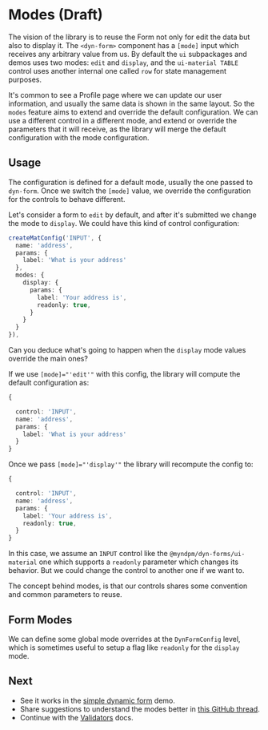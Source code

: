 # Modes (Draft)

The vision of the library is to reuse the Form not only for edit the data but also to display it.
The `<dyn-form>`  component has a `[mode]` input which receives any arbitrary value from us.
By default the `ui` subpackages and demos uses two modes: `edit` and `display`,
and the `ui-material TABLE` control uses another internal one called `row` for state management purposes.

It's common to see a Profile page where we can update our user information, and usually the same data is shown in the same layout. So the `modes` feature aims to extend and override the default configuration. We can use a different control in a different mode, and extend or override the parameters that it will receive, as the library will merge the default configuration with the mode configuration.

## Usage

The configuration is defined for a default mode, usually the one passed to `dyn-form`.
Once we switch the `[mode]` value, we override the configuration for the controls to behave different.

Let's consider a form to `edit` by default, and after it's submitted we change the mode to `display`.
We could have this kind of control configuration:

```typescript
createMatConfig('INPUT', {
  name: 'address',
  params: {
    label: 'What is your address'
  },
  modes: {
    display: {
      params: {
        label: 'Your address is',
        readonly: true,
      }
    }
  }
}),
```

Can you deduce what's going to happen when the `display` mode values override the main ones?

If we use `[mode]="'edit'"` with this config, the library will compute the default configuration as:

```typescript
{

  control: 'INPUT',
  name: 'address',
  params: {
    label: 'What is your address'
  }
}
```

Once we pass `[mode]="'display'"` the library will recompute the config to:

```typescript
{

  control: 'INPUT',
  name: 'address',
  params: {
    label: 'Your address is',
    readonly: true,
  }
}
```

In this case, we assume an `INPUT` control like the `@myndpm/dyn-forms/ui-material` one which supports a `readonly` parameter which changes its behavior. But we could change the control to another one if we want to.

The concept behind modes, is that our controls shares some convention and common parameters to reuse.

## Form Modes

We can define some global mode overrides at the `DynFormConfig` level, which is sometimes useful to setup a flag like `readonly` for the `display` mode.

## Next

- See it works in the [simple dynamic form](https://mynd.dev/demos/dyn-forms/simple-form) demo.
- Share suggestions to understand the modes better in [this GitHub thread](https://github.com/myndpm/open-source/discussions/46).
- Continue with the [Validators](/docs/dyn-forms/intro/validators) docs.